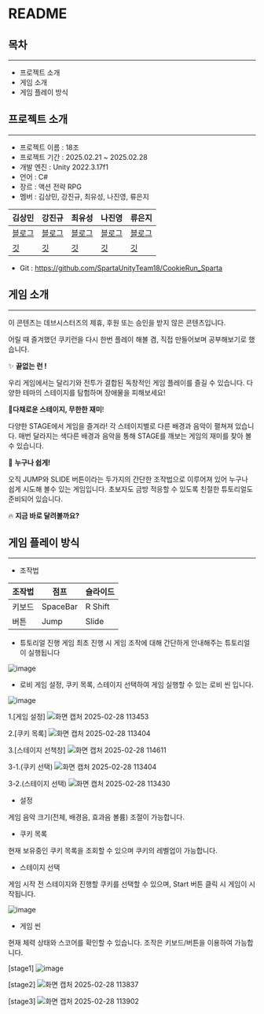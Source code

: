 # README

## 목차

---

- 프로젝트 소개
- 게임 소개
- 게임 플레이 방식

## 프로젝트 소개

---

- 프로젝트 이름 : 18조
- 프로젝트 기간 : 2025.02.21 ~ 2025.02.28
- 개발 엔진 : Unity 2022.3.17f1
- 언어 : C#
- 장르 : 액션 전략 RPG
- 멤버 : 김상민, 강진규, 최유성, 나진영, 류은지

| 김상민 | 강진규 | 최유성 | 나진영 | 류은지 |
| --- | --- | --- | --- | --- |
| [블로그](https://blog.naver.com/fhfpszmfnwm) | [블로그](https://velog.io/@daeng9821/posts) | [블로그](https://sin-dev200.tistory.com/) | [블로그](https://velog.io/@sunplant0321/posts) | [블로그](https://seseeeu.tistory.com/) |
| [깃](https://github.com/KSangMin) | [깃](https://github.com/daeng98) | [깃](https://github.com/000SIN) | [깃](https://github.com/JinY0321) | [깃](https://gist.github.com/EE-uE) |
- Git : https://github.com/SpartaUnityTeam18/CookieRun_Sparta

## 게임 소개

---

이 콘텐츠는 데브시스터즈의 제휴, 후원 또는 승인을 받지 않은 콘텐츠입니다.

어릴 때 즐겨했던 쿠키런을 다시 한번 플레이 해볼 겸, 직접 만들어보며 공부해보기로 했습니다.

✨ **끝없는 런 !**

우리 게임에서는 달리기와 전투가 결합된 독창적인 게임 플레이를 즐길 수 있습니다. 다양한 테마의 스테이지를 탐험하며 장애물을 피해보세요!

🎵**다채로운 스테이지, 무한한 재미**!

다양한 STAGE에서 게임을 즐겨라! 각 스테이지별로 다른 배경과 음악이 펼쳐져 있습니다. 매번 달라지는 색다른 배경과 음악을 통해 STAGE를 깨보는 게임의 재미를 찾아 볼 수 있습니다.

👶 **누구나 쉽게!**

오직 JUMP와 SLIDE 버튼이라는 두가지의 간단한 조작법으로 이루어져 있어 누구나 쉽게 시도해 볼수 있는 게임입니다. 초보자도 금방 적응할 수 있도록 친절한 튜토리얼도 준비되어 있습니다.

🔥 **지금 바로 달려볼까요?**

## 게임 플레이 방식

---

- 조작법

| 조작법 | 점프 | 슬라이드 |
| --- | --- | --- |
| 키보드 | SpaceBar | R Shift |
| 버튼 | Jump | Slide |

- 튜토리얼 진행
게임 최초 진행 시 게임 조작에 대해 간단하게 안내해주는 튜토리얼이 실행됩니다

![image](https://github.com/user-attachments/assets/909154e7-0561-4d90-91e7-0733fc2a5b99)


- 로비
게임 설정, 쿠키 목록, 스테이지 선택하여 게임 실행할 수 있는 로비 씬 입니다.

![image](https://github.com/user-attachments/assets/e706cd86-304f-4a1d-8910-57d230a4dadd)

1.[게임 설정]
![화면 캡처 2025-02-28 113453](https://github.com/user-attachments/assets/26a70014-8d11-4ebd-903d-7488be0debb4)

2.[쿠키 목록]
![화면 캡처 2025-02-28 113404](https://github.com/user-attachments/assets/62730c9f-2db1-4bf0-bf72-aa8959624378)

3.[스테이지 선책창]
![화면 캡처 2025-02-28 114611](https://github.com/user-attachments/assets/5bb10231-c87c-40e2-bf57-a9c5dcd3dedb)

3-1.(쿠키 선택)
![화면 캡처 2025-02-28 113404](https://github.com/user-attachments/assets/d838593a-118a-4d92-b322-59716c07e405)

3-2.(스테이지 선택)
![화면 캡처 2025-02-28 113430](https://github.com/user-attachments/assets/f65b9d7e-e8eb-4bd7-942b-3950ed38e418)



- 설정
  
게임 음악 크기(전체, 배경음, 효과음 볼륨) 조절이 가능합니다.

- 쿠키 목록
  
현재 보유중인 쿠키 목록을 조회할 수 있으며 쿠키의 레벨업이 가능합니다.

- 스테이지 선택
  
게임 시작 전 스테이지와 진행할 쿠키를 선택할 수 있으며, Start 버튼 클릭 시 게임이 시작됩니다.

![image](https://github.com/user-attachments/assets/74c53caf-4715-445f-8a2f-8c27f7ef1e78)


- 게임 씬
  
현재 체력 상태와 스코어를 확인할 수 있습니다.
조작은 키보드/버튼을 이용하여 가능합니다.

[stage1]
![image](https://github.com/user-attachments/assets/d770750e-3205-4bd8-96b4-fc603d2e7d84)

[stage2]
![화면 캡처 2025-02-28 113837](https://github.com/user-attachments/assets/70ad4bf5-c171-4302-a9d1-64a506663a15)

[stage3]
![화면 캡처 2025-02-28 113902](https://github.com/user-attachments/assets/8e80f12b-32d7-4f0a-8afc-b946d2587c2a)


